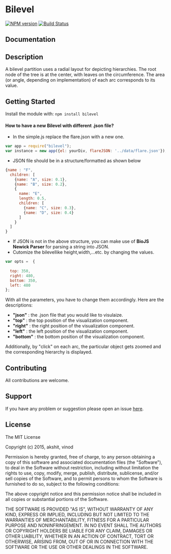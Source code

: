 # Bilevel

[![NPM version](http://img.shields.io/npm/v/bilevel.svg)](https://www.npmjs.org/package/bilevel) 
[![Build Status](https://secure.travis-ci.org/Akshit-/bilevel.png?branch=master)](http://travis-ci.org/Akshit-/bilevel) 

> 

## Documentation

## Description
A bilevel partition uses a radial layout for depicting hierarchies. The root node of the tree is at the center, with leaves on the circumference. The area (or angle, depending on implementation) of each arc corresponds to its value. 

## Getting Started
Install the module with: `npm install bilevel`

#### How to have a new Bilevel with different .json file?
- In the simple.js replace the flare.json with a new one.
```javascript
var app = require("bilevel");
var instance = new app({el: yourDiv, flareJSON: '../data/flare.json'});
```
- JSON file should be in a structure/formatted as shown below

```javascript
{name : "F",
  children: [
    {name: "A", size: 0.1},
    {name: "B", size: 0.2},
    {
      name: "E",
      length: 0.5,
      children: [
        {name: "C", size: 0.3},
        {name: "D", size: 0.4}
      ]
    }
  ]
}
```
-	If JSON is not in the above structure, you can make use of **BioJS Newick Parser** for parsing a string into JSON.
-	Cutomize the bilevellike height,width,...etc. by changing the values.
```javascript
var opts =  {
  
  top: 350, 
  right: 480, 
  bottom: 350, 
  left: 480
};
```

With all the parameters, you have to change them accordingly. Here are the descriptions:
- **"json"** : the .json file that you would like to visulaize.
- **"top"** : the top position of the visualization component.
- **"right"** : the right position of the visualization component.
- **"left"** : the left position of the visualization component.
- **"bottom"** : the bottom position of the visualization component.


Additionally, by "click" on each arc, the particular object gets zoomed and the corresponding hierarchy is displayed.

## Contributing

All contributions are welcome.

## Support

If you have any problem or suggestion please open an issue [here](https://github.com/Akshit-/bilevel/issues).

## License 

The MIT License

Copyright (c) 2015, akshit, vinod

Permission is hereby granted, free of charge, to any person
obtaining a copy of this software and associated documentation
files (the "Software"), to deal in the Software without
restriction, including without limitation the rights to use,
copy, modify, merge, publish, distribute, sublicense, and/or sell
copies of the Software, and to permit persons to whom the
Software is furnished to do so, subject to the following
conditions:

The above copyright notice and this permission notice shall be
included in all copies or substantial portions of the Software.

THE SOFTWARE IS PROVIDED "AS IS", WITHOUT WARRANTY OF ANY KIND,
EXPRESS OR IMPLIED, INCLUDING BUT NOT LIMITED TO THE WARRANTIES
OF MERCHANTABILITY, FITNESS FOR A PARTICULAR PURPOSE AND
NONINFRINGEMENT. IN NO EVENT SHALL THE AUTHORS OR COPYRIGHT
HOLDERS BE LIABLE FOR ANY CLAIM, DAMAGES OR OTHER LIABILITY,
WHETHER IN AN ACTION OF CONTRACT, TORT OR OTHERWISE, ARISING
FROM, OUT OF OR IN CONNECTION WITH THE SOFTWARE OR THE USE OR
OTHER DEALINGS IN THE SOFTWARE.
